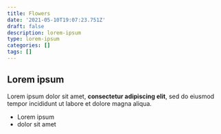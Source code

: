 ```yaml
---
title: Flowers
date: '2021-05-10T19:07:23.751Z'
draft: false
description: lorem-ipsum
type: lorem-ipsum
categories: []
tags: []
---
```

## Lorem ipsum

Lorem ipsum dolor sit amet, **consectetur adipiscing elit**, sed do eiusmod tempor incididunt ut labore et dolore magna aliqua.

- Lorem ipsum
- dolor sit amet